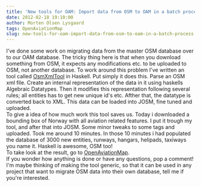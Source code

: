 ```yaml
---
title: 'New tools for OAM: Import data from OSM to OAM in a batch process.'
date: 2012-02-18 19:10:00
author: Morten Olsen Lysgaard
tags: OpenAviationMap
slug: new-tools-for-oam-import-data-from-osm-to-oam-in-a-batch-process
---
```


I've done some work on migrating data from the master OSM database over
to our OAM database. The tricky thing here is that when you download
something from OSM, it expects any modifications etc. to be uploaded to
OSM, not another database. To work around this problem I've written an
tool called [OsmXmlTool](https://github.com/molysgaard/OsmXmlTool) in
Haskell. Put simply it does this. Parse an OSM xml file. Create an
internal representation of the data in it using haskells Algebraic
Datatypes. Then it modifies this representation following several rules;
all entities has to get new unique id's etc. Afther that, the datatype
is converted back to XML. This data can be loaded into JOSM, fine tuned
and uploaded.\
To give a idea of how much work this tool saves us. Today i downloaded a
bounding box of Norway with all aviation related features. I put it
trough my tool, and after that into JOSM. Some minor tweaks to some tags
and uploaded. Took me around 10 minutes. In those 10 minutes i had
populated the database of 3000 new entities, runways, hangars, helipads,
taxiways you name it. Haskell is awesome, OSM too!\
To take look at the result, go to
[OpenAviationMap](http://openaviationmap.org/?lat=57.5&lon=20&zoom=5).\
If you wonder how anything is done or have any questions, pop a comment!
I'm maybe thinking of making the tool generic, so that it can be used in
any project that want to migrate OSM data into their own database, tell
me if you're interested.
